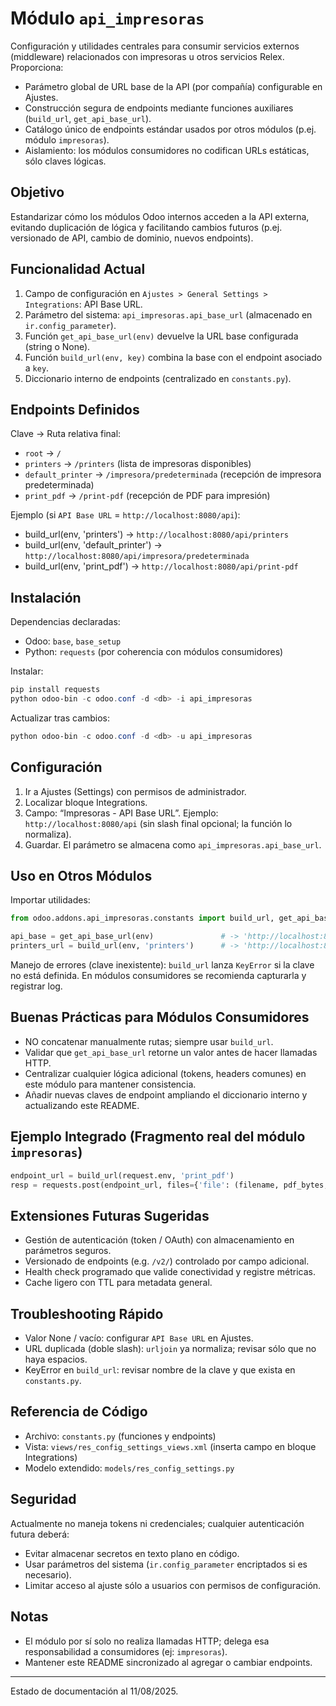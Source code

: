 # Módulo `api_impresoras`

Configuración y utilidades centrales para consumir servicios externos (middleware) relacionados con impresoras u otros servicios Relex. Proporciona:

- Parámetro global de URL base de la API (por compañía) configurable en Ajustes.
- Construcción segura de endpoints mediante funciones auxiliares (`build_url`, `get_api_base_url`).
- Catálogo único de endpoints estándar usados por otros módulos (p.ej. módulo `impresoras`).
- Aislamiento: los módulos consumidores no codifican URLs estáticas, sólo claves lógicas.

## Objetivo
Estandarizar cómo los módulos Odoo internos acceden a la API externa, evitando duplicación de lógica y facilitando cambios futuros (p.ej. versionado de API, cambio de dominio, nuevos endpoints).

## Funcionalidad Actual
1. Campo de configuración en `Ajustes > General Settings > Integrations`: API Base URL.
2. Parámetro del sistema: `api_impresoras.api_base_url` (almacenado en `ir.config_parameter`).
3. Función `get_api_base_url(env)` devuelve la URL base configurada (string o None).
4. Función `build_url(env, key)` combina la base con el endpoint asociado a `key`.
5. Diccionario interno de endpoints (centralizado en `constants.py`).

## Endpoints Definidos
Clave → Ruta relativa final:
- `root` → `/`
- `printers` → `/printers` (lista de impresoras disponibles)
- `default_printer` → `/impresora/predeterminada` (recepción de impresora predeterminada)
- `print_pdf` → `/print-pdf` (recepción de PDF para impresión)

Ejemplo (si `API Base URL` = `http://localhost:8080/api`):
- build_url(env, 'printers') → `http://localhost:8080/api/printers`
- build_url(env, 'default_printer') → `http://localhost:8080/api/impresora/predeterminada`
- build_url(env, 'print_pdf') → `http://localhost:8080/api/print-pdf`

## Instalación
Dependencias declaradas:
- Odoo: `base`, `base_setup`
- Python: `requests` (por coherencia con módulos consumidores)

Instalar:
```powershell
pip install requests
python odoo-bin -c odoo.conf -d <db> -i api_impresoras
```

Actualizar tras cambios:
```powershell
python odoo-bin -c odoo.conf -d <db> -u api_impresoras
```

## Configuración
1. Ir a Ajustes (Settings) con permisos de administrador.
2. Localizar bloque Integrations.
3. Campo: “Impresoras - API Base URL”. Ejemplo: `http://localhost:8080/api` (sin slash final opcional; la función lo normaliza).
4. Guardar. El parámetro se almacena como `api_impresoras.api_base_url`.

## Uso en Otros Módulos
Importar utilidades:
```python
from odoo.addons.api_impresoras.constants import build_url, get_api_base_url

api_base = get_api_base_url(env)               # -> 'http://localhost:8080/api'
printers_url = build_url(env, 'printers')      # -> 'http://localhost:8080/api/printers'
```

Manejo de errores (clave inexistente):
`build_url` lanza `KeyError` si la clave no está definida. En módulos consumidores se recomienda capturarla y registrar log.

## Buenas Prácticas para Módulos Consumidores
- NO concatenar manualmente rutas; siempre usar `build_url`.
- Validar que `get_api_base_url` retorne un valor antes de hacer llamadas HTTP.
- Centralizar cualquier lógica adicional (tokens, headers comunes) en este módulo para mantener consistencia.
- Añadir nuevas claves de endpoint ampliando el diccionario interno y actualizando este README.

## Ejemplo Integrado (Fragmento real del módulo `impresoras`)
```python
endpoint_url = build_url(request.env, 'print_pdf')
resp = requests.post(endpoint_url, files={'file': (filename, pdf_bytes, 'application/pdf')}, timeout=30)
```

## Extensiones Futuras Sugeridas
- Gestión de autenticación (token / OAuth) con almacenamiento en parámetros seguros.
- Versionado de endpoints (e.g. `/v2/`) controlado por campo adicional.
- Health check programado que valide conectividad y registre métricas.
- Cache ligero con TTL para metadata general.

## Troubleshooting Rápido
- Valor None / vacío: configurar `API Base URL` en Ajustes.
- URL duplicada (doble slash): `urljoin` ya normaliza; revisar sólo que no haya espacios.
- KeyError en `build_url`: revisar nombre de la clave y que exista en `constants.py`.

## Referencia de Código
- Archivo: `constants.py` (funciones y endpoints)
- Vista: `views/res_config_settings_views.xml` (inserta campo en bloque Integrations)
- Modelo extendido: `models/res_config_settings.py`

## Seguridad
Actualmente no maneja tokens ni credenciales; cualquier autenticación futura deberá:
- Evitar almacenar secretos en texto plano en código.
- Usar parámetros del sistema (`ir.config_parameter` encriptados si es necesario).
- Limitar acceso al ajuste sólo a usuarios con permisos de configuración.

## Notas
- El módulo por sí solo no realiza llamadas HTTP; delega esa responsabilidad a consumidores (ej: `impresoras`).
- Mantener este README sincronizado al agregar o cambiar endpoints.

---
Estado de documentación al 11/08/2025.
